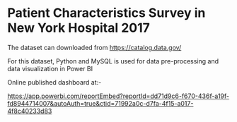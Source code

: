 # Patient Characteristics Survey in New York Hospital 2017

The dataset can downloaded from https://catalog.data.gov/

For this dataset, Python and MySQL is used for data pre-processing and data visualization in Power BI

Online published dashboard at:- 

https://app.powerbi.com/reportEmbed?reportId=dd71d9c6-f670-436f-a19f-fd8944714007&autoAuth=true&ctid=71992a0c-d7fa-4f15-a017-4f8c40233d83
